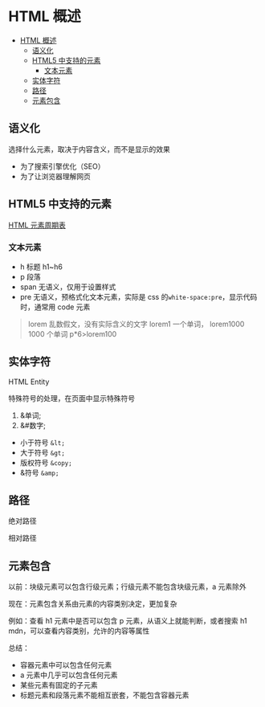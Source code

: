 # HTML 概述

- [HTML 概述](#html-概述)
  - [语义化](#语义化)
  - [HTML5 中支持的元素](#html5-中支持的元素)
    - [文本元素](#文本元素)
  - [实体字符](#实体字符)
  - [路径](#路径)
  - [元素包含](#元素包含)

## 语义化

选择什么元素，取决于内容含义，而不是显示的效果

- 为了搜索引擎优化（SEO）
- 为了让浏览器理解网页

## HTML5 中支持的元素

[HTML 元素周期表](http://www.xuanfengge.com/funny/html5/element/)

### 文本元素

- h 标题 h1~h6
- p 段落
- span 无语义，仅用于设置样式
- pre 无语义，预格式化文本元素，实际是 css 的`white-space:pre`，显示代码时，通常用 code 元素

> lorem 乱数假文，没有实际含义的文字
> lorem1 一个单词， lorem1000 1000 个单词
> p\*6>lorem100

## 实体字符

HTML Entity

特殊符号的处理，在页面中显示特殊符号

1. &单词;
2. &#数字;

- 小于符号 `&lt;`
- 大于符号 `&gt;`
- 版权符号 `&copy;`
- &符号 `&amp;`

## 路径

绝对路径

相对路径

## 元素包含

以前：块级元素可以包含行级元素；行级元素不能包含块级元素，a 元素除外

现在：元素包含关系由元素的内容类别决定，更加复杂

例如：查看 h1 元素中是否可以包含 p 元素，从语义上就能判断，或者搜索 h1 mdn，可以查看内容类别，允许的内容等属性

总结：

- 容器元素中可以包含任何元素
- a 元素中几乎可以包含任何元素
- 某些元素有固定的子元素
- 标题元素和段落元素不能相互嵌套，不能包含容器元素
